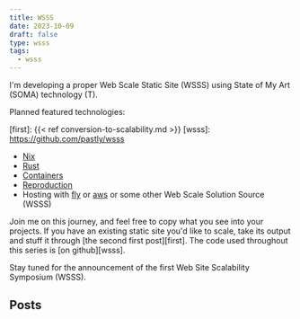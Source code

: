```yaml
---
title: WSSS
date: 2023-10-09
draft: false
type: wsss
tags:
  - wsss
---
```


I'm developing a proper Web Scale Static Site (WSSS) using State of My Art
(SOMA) technology (T).

Planned featured technologies:

[nix]: https://www.nba.com/knicks/
[rust]: https://en.wikipedia.org/wiki/Rust
[containers]: https://www.eveoncontainers.com/
[reproduce]: https://en.wikipedia.org/wiki/Human_reproduction
[aws]: https://www.aws.org/home
[fly]: https://www.fly.com/
[first]: {{< ref conversion-to-scalability.md >}}
[wsss]: https://github.com/pastly/wsss

- [Nix][nix]
- [Rust][rust]
- [Containers][containers]
- [Reproduction][reproduce]
- Hosting with [fly][] or [aws][] or some other Web Scale Solution Source (WSSS)

Join me on this journey, and feel free to copy what you see into your projects.
If you have an existing static site you'd like to scale, take its output and
stuff it through [the second first post][first]. The code used throughout this series is [on github][wsss].

Stay tuned for the announcement of the first  Web Site Scalability Symposium
(WSSS).



## Posts
